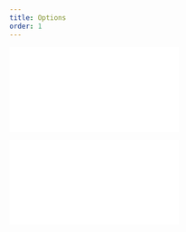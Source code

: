 ```yaml
---
title: Options
order: 1
---
```


<embed src="@/docs/api/common/style.md"></embed>

<embed src="@/docs/api/common/layer/options.zh.md"></embed>
